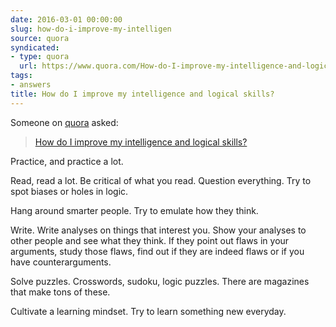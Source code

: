 ```yaml
---
date: 2016-03-01 00:00:00
slug: how-do-i-improve-my-intelligen
source: quora
syndicated:
- type: quora
  url: https://www.quora.com/How-do-I-improve-my-intelligence-and-logical-skills/answer/Roy-Tang
tags:
- answers
title: How do I improve my intelligence and logical skills?
---
```


Someone on [quora](https://quora.com) asked:

> [How do I improve my intelligence and logical skills?](https://www.quora.com/How-do-I-improve-my-intelligence-and-logical-skills/answer/Roy-Tang)


Practice, and practice a lot.

Read, read a lot. Be critical of what you read. Question everything. Try to spot biases or holes in logic.

Hang around smarter people. Try to emulate how they think.

Write. Write analyses on things that interest you. Show your analyses to other people and see what they think. If they point out flaws in your arguments, study those flaws, find out if they are indeed flaws or if you have counterarguments.

Solve puzzles. Crosswords, sudoku, logic puzzles. There are magazines that make tons of these.

Cultivate a learning mindset. Try to learn something new everyday.